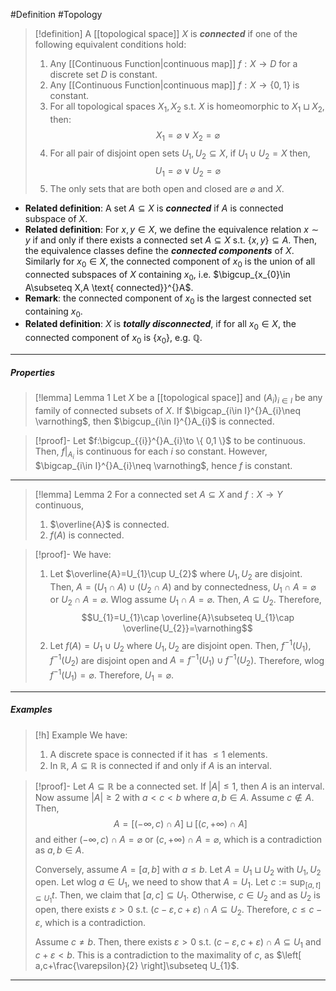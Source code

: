 #Definition #Topology 

> [!definition]
> A [[topological space]] $X$ is ***connected*** if one of the following equivalent conditions hold:
> 1. Any [[Continuous Function|continuous map]] $f:X\to D$ for a discrete set $D$ is constant.
> 2. Any [[Continuous Function|continuous map]] $f:X\to \{ 0,1 \}$ is constant.
> 3. For all topological spaces $X_{1},X_{2}$ s.t. $X$ is homeomorphic to $X_{1}\sqcup X_{2}$, then: $$X_{1}=\varnothing\lor X_{2}=\varnothing$$
> 4. For all pair of disjoint open sets $U_{1},U_{2}\subseteq X$, if $U_{1}\cup U_{2}=X$ then,$$U_{1}=\varnothing\lor U_{2}=\varnothing$$
> 5. The only sets that are both open and closed are $\varnothing$ and $X$.
- **Related definition**: A set $A\subseteq X$ is ***connected*** if $A$ is connected subspace of $X$. 
- **Related definition**: For $x,y\in X$, we define the equivalence relation $x\sim y$ if and only if there exists a connected set $A\subseteq X$ s.t. $\{ x,y \}\subseteq A$. Then, the equivalence classes define the ***connected components*** of $X$. Similarly for $x_{0}\in X$, the connected component of $x_{0}$ is the union of all connected subspaces of $X$ containing $x_{0}$, i.e. $\bigcup_{x_{0}\in A\subseteq X,A \text{ connected}}^{}A$.
- **Remark**: the connected component of $x_{0}$ is the largest connected set containing $x_{0}$.
- **Related definition**: $X$ is ***totally disconnected***, if for all $x_{0}\in X$, the connected component of $x_{0}$ is $\{ x_{0} \}$, e.g. $\mathbb{Q}$.
---
##### Properties

> [!lemma] Lemma 1
> Let $X$ be a [[topological space]] and $(A_{i})_{i\in I}$ be any family of connected subsets of $X$. If $\bigcap_{i\in I}^{}A_{i}\neq \varnothing$, then $\bigcup_{i\in I}^{}A_{i}$ is connected.

> [!proof]-
> Let $f:\bigcup_{{i}}^{}A_{i}\to \{ 0,1 \}$ to be continuous. Then, $f|_{A_{i}}$ is continuous for each $i$ so constant. However, $\bigcap_{i\in I}^{}A_{i}\neq \varnothing$, hence $f$ is constant.
---

> [!lemma] Lemma 2
> For a connected set $A\subseteq X$ and $f:X\to Y$ continuous, 
> 1. $\overline{A}$ is connected.
> 2. $f(A)$ is connected.

> [!proof]-
> We have: 
> 1. Let $\overline{A}=U_{1}\cup U_{2}$ where $U_{1},U_{2}$ are disjoint. Then, $A=(U_{1}\cap A)\cup(U_{2}\cap A)$ and by connectedness, $U_{1}\cap A=\varnothing$ or $U_{2}\cap A=\varnothing$. Wlog assume $U_{1}\cap A=\varnothing$. Then, $A\subseteq U_{2}$. Therefore, $$U_{1}=U_{1}\cap \overline{A}\subseteq U_{1}\cap \overline{U_{2}}=\varnothing$$
> 2. Let $f(A)=U_{1}\cup U_{2}$ where $U_{1},U_{2}$ are disjoint open. Then, $f^{-1}(U_{1}),f^{-1}(U_{2})$ are disjoint open and $A=f^{-1}(U_{1})\cup f^{-1}(U_{2})$. Therefore, wlog $f^{-1}(U_{1})=\varnothing$. Therefore, $U_{1}=\varnothing$.

---
##### Examples
> [!h] Example
> We have: 
> 1. A discrete space is connected if it has $\leq 1$ elements.
> 2. In $\mathbb{R}$, $A\subseteq \mathbb{R}$ is connected if and only if $A$ is an interval.

> [!proof]-
> Let $A\subseteq \mathbb{R}$ be a connected set. If $\left| A \right|\leq 1$, then $A$ is an interval. Now assume $\left| A \right|\geq 2$ with $a<c<b$ where $a,b\in A$. Assume $c\notin A$. Then, $$A=[(-\infty,c)\cap A]\sqcup[(c,+\infty)\cap A]$$and either $(-\infty,c)\cap A=\varnothing$ or  $(c,+\infty)\cap A=\varnothing$, which is a contradiction as $a,b\in A$.
> 
> Conversely, assume $A=[a,b]$ with $a\leq b$. Let $A=U_{1}\sqcup U_{2}$ with $U_{1},U_{2}$ open. Let wlog $a\in U_{1}$, we need to show that $A=U_{1}$. Let $c:=\sup_{{[a,t]\subseteq U_{1}}} t$. Then, we claim that $[a,c]\subseteq U_{1}$. Otherwise, $c\in U_{2}$ and as $U_{2}$ is open, there exists $\varepsilon>0$ s.t. $(c-\varepsilon,c+\varepsilon)\cap A\subseteq U_{2}$. Therefore, $c\leq c-\varepsilon$, which is a contradiction.
> 
> Assume $c\neq b$. Then, there exists $\varepsilon>0$ s.t. $(c-\varepsilon,c+\varepsilon)\cap A\subseteq U_{1}$ and $c+\varepsilon<b$. This is a contradiction to the maximality of $c$, as $\left[ a,c+\frac{\varepsilon}{2} \right]\subseteq U_{1}$. 
---